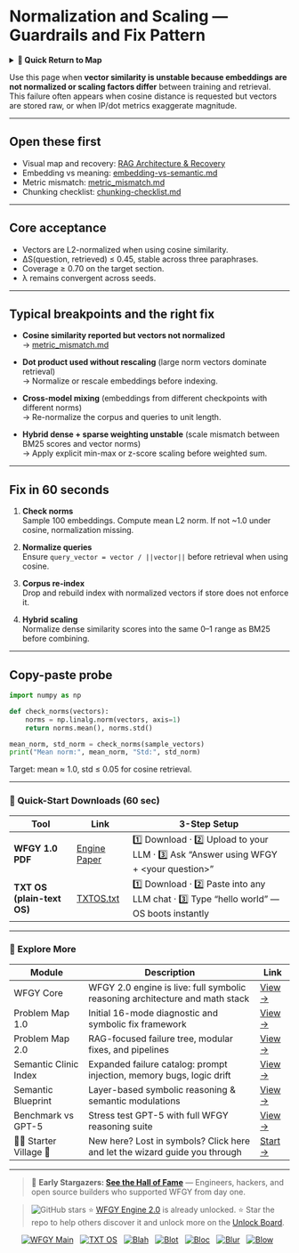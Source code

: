 # Normalization and Scaling — Guardrails and Fix Pattern

<details>
  <summary><strong>🧭 Quick Return to Map</strong></summary>

<br>

  > You are in a sub-page of **RAG_VectorDB**.  
  > To reorient, go back here:  
  >
  > - [**RAG_VectorDB** — vector databases for retrieval and grounding](./README.md)  
  > - [**WFGY Global Fix Map** — main Emergency Room, 300+ structured fixes](../README.md)  
  > - [**WFGY Problem Map 1.0** — 16 reproducible failure modes](../../README.md)  
  >
  > Think of this page as a desk within a ward.  
  > If you need the full triage and all prescriptions, return to the Emergency Room lobby.
</details>


Use this page when **vector similarity is unstable because embeddings are not normalized or scaling factors differ** between training and retrieval.  
This failure often appears when cosine distance is requested but vectors are stored raw, or when IP/dot metrics exaggerate magnitude.

---

## Open these first

- Visual map and recovery: [RAG Architecture & Recovery](https://github.com/onestardao/WFGY/blob/main/ProblemMap/rag-architecture-and-recovery.md)  
- Embedding vs meaning: [embedding-vs-semantic.md](https://github.com/onestardao/WFGY/blob/main/ProblemMap/embedding-vs-semantic.md)  
- Metric mismatch: [metric_mismatch.md](https://github.com/onestardao/WFGY/blob/main/ProblemMap/GlobalFixMap/RAG_VectorDB/metric_mismatch.md)  
- Chunking checklist: [chunking-checklist.md](https://github.com/onestardao/WFGY/blob/main/ProblemMap/chunking-checklist.md)  

---

## Core acceptance

- Vectors are L2-normalized when using cosine similarity.  
- ΔS(question, retrieved) ≤ 0.45, stable across three paraphrases.  
- Coverage ≥ 0.70 on the target section.  
- λ remains convergent across seeds.  

---

## Typical breakpoints and the right fix

- **Cosine similarity reported but vectors not normalized**  
  → [metric_mismatch.md](https://github.com/onestardao/WFGY/blob/main/ProblemMap/GlobalFixMap/RAG_VectorDB/metric_mismatch.md)  

- **Dot product used without rescaling** (large norm vectors dominate retrieval)  
  → Normalize or rescale embeddings before indexing.  

- **Cross-model mixing** (embeddings from different checkpoints with different norms)  
  → Re-normalize the corpus and queries to unit length.  

- **Hybrid dense + sparse weighting unstable** (scale mismatch between BM25 scores and vector norms)  
  → Apply explicit min-max or z-score scaling before weighted sum.  

---

## Fix in 60 seconds

1. **Check norms**  
   Sample 100 embeddings. Compute mean L2 norm. If not ~1.0 under cosine, normalization missing.

2. **Normalize queries**  
   Ensure `query_vector = vector / ||vector||` before retrieval when using cosine.

3. **Corpus re-index**  
   Drop and rebuild index with normalized vectors if store does not enforce it.

4. **Hybrid scaling**  
   Normalize dense similarity scores into the same 0–1 range as BM25 before combining.

---

## Copy-paste probe

```python
import numpy as np

def check_norms(vectors):
    norms = np.linalg.norm(vectors, axis=1)
    return norms.mean(), norms.std()

mean_norm, std_norm = check_norms(sample_vectors)
print("Mean norm:", mean_norm, "Std:", std_norm)
````

Target: mean ≈ 1.0, std ≤ 0.05 for cosine retrieval.

---

### 🔗 Quick-Start Downloads (60 sec)

| Tool                       | Link                                                                                                                                       | 3-Step Setup                                                                             |
| -------------------------- | ------------------------------------------------------------------------------------------------------------------------------------------ | ---------------------------------------------------------------------------------------- |
| **WFGY 1.0 PDF**           | [Engine Paper](https://github.com/onestardao/WFGY/blob/main/I_am_not_lizardman/WFGY_All_Principles_Return_to_One_v1.0_PSBigBig_Public.pdf) | 1️⃣ Download · 2️⃣ Upload to your LLM · 3️⃣ Ask “Answer using WFGY + \<your question>”   |
| **TXT OS (plain-text OS)** | [TXTOS.txt](https://github.com/onestardao/WFGY/blob/main/OS/TXTOS.txt)                                                                     | 1️⃣ Download · 2️⃣ Paste into any LLM chat · 3️⃣ Type “hello world” — OS boots instantly |

---

### 🧭 Explore More

| Module                   | Description                                                                  | Link                                                                                               |
| ------------------------ | ---------------------------------------------------------------------------- | -------------------------------------------------------------------------------------------------- |
| WFGY Core                | WFGY 2.0 engine is live: full symbolic reasoning architecture and math stack | [View →](https://github.com/onestardao/WFGY/tree/main/core/README.md)                              |
| Problem Map 1.0          | Initial 16-mode diagnostic and symbolic fix framework                        | [View →](https://github.com/onestardao/WFGY/tree/main/ProblemMap/README.md)                        |
| Problem Map 2.0          | RAG-focused failure tree, modular fixes, and pipelines                       | [View →](https://github.com/onestardao/WFGY/blob/main/ProblemMap/rag-architecture-and-recovery.md) |
| Semantic Clinic Index    | Expanded failure catalog: prompt injection, memory bugs, logic drift         | [View →](https://github.com/onestardao/WFGY/blob/main/ProblemMap/SemanticClinicIndex.md)           |
| Semantic Blueprint       | Layer-based symbolic reasoning & semantic modulations                        | [View →](https://github.com/onestardao/WFGY/tree/main/SemanticBlueprint/README.md)                 |
| Benchmark vs GPT-5       | Stress test GPT-5 with full WFGY reasoning suite                             | [View →](https://github.com/onestardao/WFGY/tree/main/benchmarks/benchmark-vs-gpt5/README.md)      |
| 🧙‍♂️ Starter Village 🏡 | New here? Lost in symbols? Click here and let the wizard guide you through   | [Start →](https://github.com/onestardao/WFGY/blob/main/StarterVillage/README.md)                   |

---

> 👑 **Early Stargazers: [See the Hall of Fame](https://github.com/onestardao/WFGY/tree/main/stargazers)** —
> Engineers, hackers, and open source builders who supported WFGY from day one.

> <img src="https://img.shields.io/github/stars/onestardao/WFGY?style=social" alt="GitHub stars"> ⭐ [WFGY Engine 2.0](https://github.com/onestardao/WFGY/blob/main/core/README.md) is already unlocked. ⭐ Star the repo to help others discover it and unlock more on the [Unlock Board](https://github.com/onestardao/WFGY/blob/main/STAR_UNLOCKS.md).

<div align="center">

[![WFGY Main](https://img.shields.io/badge/WFGY-Main-red?style=flat-square)](https://github.com/onestardao/WFGY)
 
[![TXT OS](https://img.shields.io/badge/TXT%20OS-Reasoning%20OS-orange?style=flat-square)](https://github.com/onestardao/WFGY/tree/main/OS)
 
[![Blah](https://img.shields.io/badge/Blah-Semantic%20Embed-yellow?style=flat-square)](https://github.com/onestardao/WFGY/tree/main/OS/BlahBlahBlah)
 
[![Blot](https://img.shields.io/badge/Blot-Persona%20Core-green?style=flat-square)](https://github.com/onestardao/WFGY/tree/main/OS/BlotBlotBlot)
 
[![Bloc](https://img.shields.io/badge/Bloc-Reasoning%20Compiler-blue?style=flat-square)](https://github.com/onestardao/WFGY/tree/main/OS/BlocBlocBloc)
 
[![Blur](https://img.shields.io/badge/Blur-Text2Image%20Engine-navy?style=flat-square)](https://github.com/onestardao/WFGY/tree/main/OS/BlurBlurBlur)
 
[![Blow](https://img.shields.io/badge/Blow-Game%20Logic-purple?style=flat-square)](https://github.com/onestardao/WFGY/tree/main/OS/BlowBlowBlow)
 

</div>

